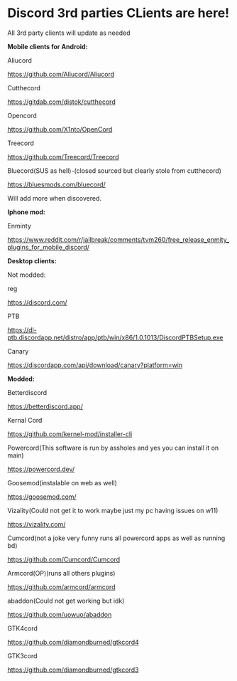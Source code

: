 # Discord 3rd parties CLients are here!
All 3rd party clients will update as needed




**Mobile clients for Android:**

Aliucord

https://github.com/Aliucord/Aliucord

Cutthecord

https://gitdab.com/distok/cutthecord

Opencord

https://github.com/X1nto/OpenCord

Treecord

https://github.com/Treecord/Treecord

Bluecord(SUS as hell)-(closed sourced but clearly stole from cutthecord)

https://bluesmods.com/bluecord/

Will add more when discovered.

**Iphone mod:**

Enminty

https://www.reddit.com/r/jailbreak/comments/tvm260/free_release_enmity_plugins_for_mobile_discord/

**Desktop clients:**

Not modded:

reg

https://discord.com/

PTB

https://dl-ptb.discordapp.net/distro/app/ptb/win/x86/1.0.1013/DiscordPTBSetup.exe

Canary

https://discordapp.com/api/download/canary?platform=win

**Modded:**

Betterdiscord

https://betterdiscord.app/

Kernal Cord

https://github.com/kernel-mod/installer-cli

Powercord(This software is run by assholes and yes you can install it on main)

https://powercord.dev/

Goosemod(instalable on web as well)

https://goosemod.com/

Vizality(Could not get it to work maybe just my pc having issues on w11)

https://vizality.com/

Cumcord(not a joke very funny runs all powercord apps as well as running bd)

https://github.com/Cumcord/Cumcord

Armcord(OP)(runs all others plugins)

https://github.com/armcord/armcord

abaddon(Could not get working but idk)

https://github.com/uowuo/abaddon

GTK4cord

https://github.com/diamondburned/gtkcord4

GTK3cord

https://github.com/diamondburned/gtkcord3
